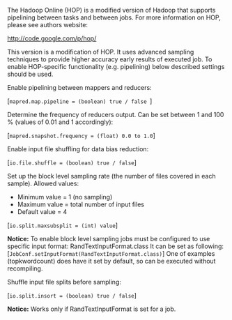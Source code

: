 The Hadoop Online (HOP) is a modified version of Hadoop
that supports pipelining between tasks and between jobs. For more
information on HOP, please see authors website:

   http://code.google.com/p/hop/

This version is a modification of HOP. It uses advanced sampling techniques to provide higher accuracy early results of executed job.
To enable HOP-specific functionality (e.g. pipelining) below described settings should be used.

Enable pipelining between mappers and reducers:

[<code>mapred.map.pipeline = (boolean) true / false </code>]

Determine the frequency of reducers output. Can be set between 1 and
100 % (values of 0.01 and 1 accordingly):

[<code>mapred.snapshot.frequency = (float) 0.0 to 1.0</code>]

Enable input file shuffling for data bias reduction:

[<code>io.file.shuffle = (boolean) true / false</code>]

Set up the block level sampling rate (the number of files covered in each sample). Allowed values:
<ul>
<li>Minimum value = 1 (no sampling) </li>
<li>Maximum value = total number of input files </li> 
<li>Default value = 4 </li> 
</ul>

[<code>io.split.maxsubsplit = (int) value</code>]

<b>Notice:</b>
To enable block level sampling jobs must be configured to use specific
input format: RandTextInputFormat.class It can be set as following:
[<code>JobConf.setInputFormat(RandTextInputFormat.class)</code>]
One of examples (topkwordcount) does have it set by default, so can
be executed without recompiling.

Shuffle input file splits before sampling:

[<code>io.split.insort = (boolean) true / false</code>]

<b>Notice:</b> 
Works only if RandTextInputFormat is set for a job.
